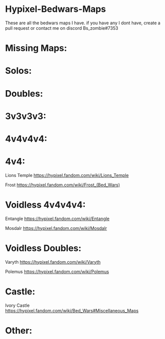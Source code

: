 # Hypixel-Bedwars-Maps
 
These are all the bedwars maps I have. if you have any I dont have, create a pull request or contact me on discord Bs_zombie#7353

# Missing Maps:

# Solos:

# Doubles:

# 3v3v3v3:

# 4v4v4v4:

# 4v4:
Lions Temple
https://hypixel.fandom.com/wiki/Lions_Temple

Frost
https://hypixel.fandom.com/wiki/Frost_(Bed_Wars)

# Voidless 4v4v4v4:
Entangle
https://hypixel.fandom.com/wiki/Entangle

Mosdalr
https://hypixel.fandom.com/wiki/Mosdalr

# Voidless Doubles:
Varyth
https://hypixel.fandom.com/wiki/Varyth

Polemus
https://hypixel.fandom.com/wiki/Polemus

# Castle:
Ivory Castle
https://hypixel.fandom.com/wiki/Bed_Wars#Miscellaneous_Maps


# Other:

